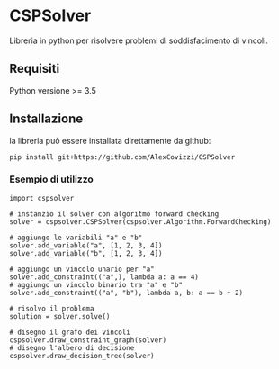 # CSPSolver
Libreria in python per risolvere problemi di soddisfacimento di vincoli.

## Requisiti

Python versione >= 3.5

## Installazione

la libreria può essere installata direttamente da github:

```
pip install git+https://github.com/AlexCovizzi/CSPSolver
```

### Esempio di utilizzo

```
import cspsolver

# instanzio il solver con algoritmo forward checking
solver = cspsolver.CSPSolver(cspsolver.Algorithm.ForwardChecking)

# aggiungo le variabili "a" e "b"
solver.add_variable("a", [1, 2, 3, 4])
solver.add_variable("b", [1, 2, 3, 4])

# aggiungo un vincolo unario per "a"
solver.add_constraint(("a",), lambda a: a == 4)
# aggiungo un vincolo binario tra "a" e "b"
solver.add_constraint(("a", "b"), lambda a, b: a == b + 2)

# risolvo il problema
solution = solver.solve()

# disegno il grafo dei vincoli
cspsolver.draw_constraint_graph(solver)
# disegno l'albero di decisione
cspsolver.draw_decision_tree(solver)

```